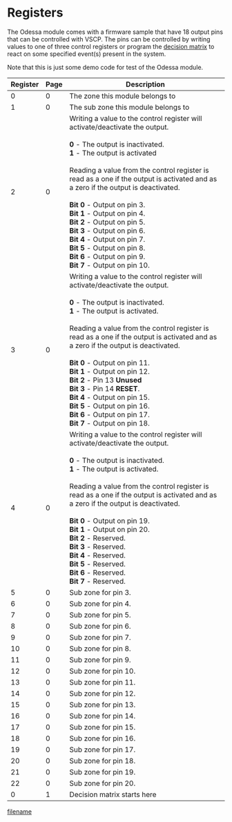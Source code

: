 # Registers

The Odessa module comes with a firmware sample that have 18 output pins that can be controlled with VSCP. The pins can be controlled by writing values to one of three control registers or program the [decision matrix](decisionmatrix) to react on some specified event(s) present in the system.

Note that this is just some demo code for test of the Odessa module.

| Register   | Page   | Description |
| ---------- | ------ | ----------- |
| 0          | 0      | The zone this module belongs to |
| 1          | 0      | The sub zone this module belongs to |
| 2          | 0      | Writing a value to the control register will activate/deactivate the output.<br><br>**0** - The output is inactivated.<br>**1** - The output is activated<br><br>                    Reading a value from the control register is read as a one if the output is activated and as a zero if the output is deactivated.<br><br>**Bit 0** - Output on pin 3.<br>**Bit 1** - Output on pin 4.<br>**Bit 2** - Output on pin 5.<br>**Bit 3** - Output on pin 6.<br>**Bit 4** - Output on pin 7.<br>**Bit 5** - Output on pin 8.<br>**Bit 6** - Output on pin 9.<br>**Bit 7** - Output on pin 10. |
| 3          | 0      | Writing a value to the control register will activate/deactivate the output.<br><br>**0** - The output is inactivated.<br>**1** - The output is activated.<br><br>Reading a value from the control register is read as a one if the output is activated and as a zero if the output is deactivated.<br><br>**Bit 0** - Output on pin 11.<br>**Bit 1** - Output on pin 12.<br>**Bit 2** - Pin 13 **Unused**<br>**Bit 3** - Pin 14 **RESET**.<br>**Bit 4** - Output on pin 15.<br>**Bit 5** - Output on pin 16.<br>**Bit 6** - Output on pin 17.<br>**Bit 7** - Output on pin 18. |
| 4          | 0      | Writing a value to the control register will activate/deactivate the output.<br><br>**0** - The output is inactivated.<br>**1** - The output is activated.<br><br>Reading a value from the control register is read as a one if the output is activated and as a zero if the output is deactivated.<br><br>**Bit 0** - Output on pin 19.<br>**Bit 1** - Output on pin 20.<br>**Bit 2** - Reserved.<br>**Bit 3** - Reserved.<br>**Bit 4** - Reserved.<br>**Bit 5** - Reserved.<br>**Bit 6** - Reserved.<br>**Bit 7** - Reserved. |
| 5          | 0      | Sub zone for pin 3. |
| 6          | 0      | Sub zone for pin 4. |
| 7          | 0      | Sub zone for pin 5. |
| 8          | 0      | Sub zone for pin 6. |
| 9          | 0      | Sub zone for pin 7. |
| 10         | 0      | Sub zone for pin 8. |
| 11         | 0      | Sub zone for pin 9. |
| 12         | 0      | Sub zone for pin 10. |
| 13         | 0      | Sub zone for pin 11. |
| 14         | 0      | Sub zone for pin 12. |
| 15         | 0      | Sub zone for pin 13. |
| 16         | 0      | Sub zone for pin 14. |
| 17         | 0      | Sub zone for pin 15. |
| 18         | 0      | Sub zone for pin 16. |
| 19         | 0      | Sub zone for pin 17. |
| 20         | 0      | Sub zone for pin 18. |
| 21         | 0      | Sub zone for pin 19. |
| 22         | 0      | Sub zone for pin 20. |
| 0          | 1      | Decision matrix starts here |


[filename](./bottom-copyright.md ':include')
